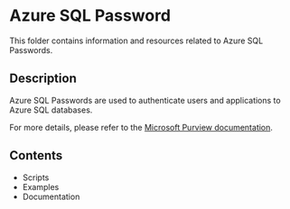 # Azure SQL Password

This folder contains information and resources related to Azure SQL Passwords.

## Description

Azure SQL Passwords are used to authenticate users and applications to Azure SQL databases.

For more details, please refer to the [Microsoft Purview documentation](https://learn.microsoft.com/en-us/purview/sit-defn-azure-sql-password).

## Contents

- Scripts
- Examples
- Documentation
